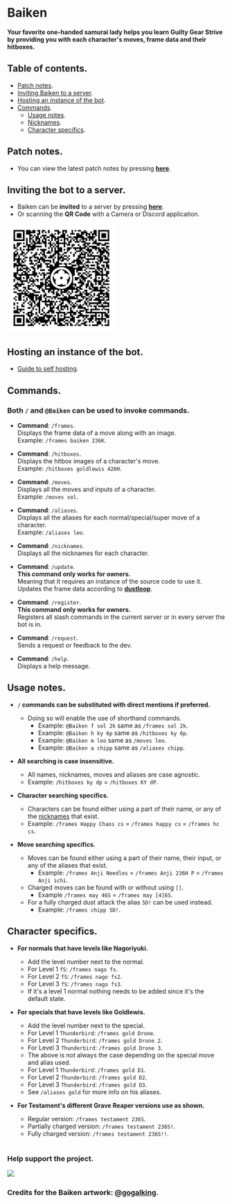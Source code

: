 # Baiken
**Your favorite one-handed samurai lady helps you learn Guilty Gear Strive \
by providing you with each character's moves, frame data and their hitboxes.**

## Table of contents.
  - [Patch notes](https://github.com/yakiimoninja/baiken/releases).
  - [Inviting Baiken to a server](#inviting-the-bot-to-a-server).
  - [Hosting an instance of the bot](#hosting-an-instance-of-the-bot).
  - [Commands](#commands).
    - [Usage notes](#usage-notes).
    - [Nicknames](data/nicknames.json).
    - [Character specifics](#character-specifics).

## Patch notes.
- You can view the latest patch notes by pressing [**here**](https://github.com/yakiimoninja/baiken/releases).

## Inviting the bot to a server.
- Baiken can be **invited** to a server by pressing [**here**](https://discord.com/api/oauth2/authorize?client_id=919027797429727272&permissions=2147535872&scope=bot%20applications.commands).
- Or scanning the **QR Code** with a Camera or Discord application.

<img src="data/images/baiken_qr.png" width="250" height="250" />

## Hosting an instance of the bot.
- [Guide to self hosting](https://github.com/yakiimoninja/baiken/wiki/Self-Hosting).

## Commands.
### Both **`/`** and **`@Baiken`** can be used to invoke commands.
- **Command**: `/frames`. \
Displays the frame data of a move along with an image.\
Example: `/frames baiken 236K`.
  
- **Command**: `/hitboxes`. \
Displays the hitbox images of a character's move. \
Example: `/hitboxes goldlewis 426H`.
  
- **Command**: `/moves`.\
Displays all the moves and inputs of a character.\
Example: `/moves sol`.

- **Command**: `/aliases`.\
Displays all the aliases for each normal/special/super move of a character.\
Example: `/aliases leo`.

- **Command**: `/nicknames`.\
Displays all the nicknames for each character.

- **Command**: `/update`.\
**This command only works for owners.** \
Meaning that it requires an instance of the source code to use it. \
Updates the frame data according to [**dustloop**](https://dustloop.com).

- **Command**: `/register`.\
**This command only works for owners.** \
Registers all slash commands in the current server or in every server the bot is in.

- **Command**: `/request`.\
Sends a request or feedback to the dev.

- **Command**: `/help`.\
Displays a help message.  

## Usage notes.

  - **`/` commands can be substituted with direct mentions if preferred.**
     - Doing so will enable the use of shorthand commands.
        - Example: `@Baiken f sol 2k` same as `/frames sol 2k`.
        - Example: `@Baiken h ky 6p` same as `/hitboxes ky 6p`.
        - Example: `@Baiken m leo` same as `/moves leo`.
        - Example: `@Baiken a chipp` same as `/aliases chipp`.

- **All searching is case insensitive.**
  - All names, nicknames, moves and aliases are case agnostic.
  - Example: `/hitboxes ky dp` = `/hitboxes KY dP`.

- **Character searching specifics.**
  - Characters can be found either using a part of their name, or any of the [nicknames](https://github.com/yakiimoninja/baiken/blob/main/data/nicknames.json) that exist.
  - Example: `/frames Happy Chaos cs` = `/frames happy cs` = `/frames hc cs`.

- **Move searching specifics.**
   - Moves can be found either using a part of their name, their input, or any of the aliases that exist.
      - Example: `/frames Anji Needles` = `/frames Anji 236H P` = `/frames Anji ichi`.
   - Charged moves can be found with or without using `[]`.
      - Example `/frames may 46S` = `/frames may [4]6S`.
   - For a fully charged dust attack the alias `5D!` can be used instead.
      - Example: `/frames chipp 5D!`.

## Character specifics.
- **For normals that have levels like Nagoriyuki.**
  - Add the level number next to the normal.
  - For Level 1 `fS`: `/frames nago fs`. 
  - For Level 2 `fS`: `/frames nago fs2`.
  - For Level 3 `fS`: `/frames nago fs3`.
  - If it's a level 1 normal nothing needs to be added since it's the default state.

- **For specials that have levels like Goldlewis.**
  - Add the level number next to the special.
  - For Level 1 `Thunderbird`: `/frames gold Drone`.
  - For Level 2 `Thunderbird`: `/frames gold Drone 2`.
  - For Level 3 `Thunderbird`: `/frames gold Drone 3`.
  - The above is not always the case depending on the special move and alias used.
  - For Level 1 `Thunderbird`: `/frames gold D1`.
  - For Level 2 `Thunderbird`: `/frames gold D2`.
  - For Level 3 `Thunderbird`: `/frames gold D3`.
  - See `/aliases gold` for more info on his aliases.

- **For Testament's different Grave Reaper versions use as shown.**
  - Regular version: `/frames testament 236S`.
  - Partially charged version: `/frames testament 236S!`.
  - Fully charged version: `/frames testament 236S!!`.
#
### Help support the project.
[![](https://img.shields.io/static/v1?label=Sponsor&message=%E2%9D%A4&logo=GitHub&color=%23fe8e86)](https://github.com/sponsors/yakiimoninja)
### Credits for the Baiken artwork: [@gogalking](https://twitter.com/gogalking/status/1307199393607553024).
